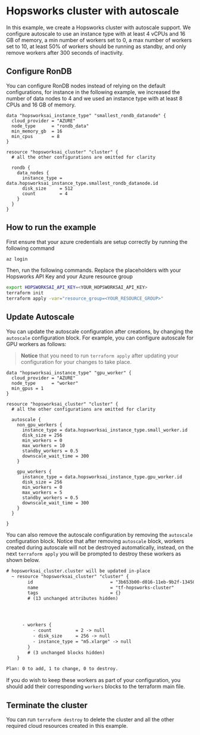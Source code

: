 # Hopsworks cluster with autoscale 

In this example, we create a Hopsworks cluster with autoscale support. We configure autoscale to use an instance type with at least 4 vCPUs and 16 GB of memory, a min number of workers set to 0, a max number of workers set to 10, at least 50% of workers should be running as standby, and only remove workers after 300 seconds of inactivity.

## Configure RonDB

You can configure RonDB nodes instead of relying on the default configurations, for instance in the following example, we increased the number of data nodes to 4 and we used an instance type with at least 8 CPUs and 16 GB of memory.

```hcl
data "hopsworksai_instance_type" "smallest_rondb_datanode" {
  cloud_provider = "AZURE"
  node_type      = "rondb_data"
  min_memory_gb  = 16
  min_cpus       = 8
}

resource "hopsworksai_cluster" "cluster" {
  # all the other configurations are omitted for clarity 

  rondb {
    data_nodes {
      instance_type = data.hopsworksai_instance_type.smallest_rondb_datanode.id
      disk_size     = 512
      count         = 4
    }
  }
}
```

## How to run the example 
First ensure that your azure credentials are setup correctly by running the following command

```bash
az login 
```

Then, run the following commands. Replace the placeholders with your Hopsworks API Key and your Azure resource group

```bash
export HOPSWORKSAI_API_KEY=<YOUR_HOPSWORKSAI_API_KEY>
terraform init
terraform apply -var="resource_group=<YOUR_RESOURCE_GROUP>"
```

## Update Autoscale 

You can update the autoscale configuration after creations, by changing the `autoscale` configuration block. For example, you can configure autoscale for GPU workers as follows:

> **Notice** that you need to run `terraform apply` after updating your configuration for your changes to take place.

```hcl
data "hopsworksai_instance_type" "gpu_worker" {
  cloud_provider = "AZURE"
  node_type      = "worker"
  min_gpus = 1
}

resource "hopsworksai_cluster" "cluster" {
  # all the other configurations are omitted for clarity 

  autoscale {
    non_gpu_workers {
      instance_type = data.hopsworksai_instance_type.small_worker.id
      disk_size = 256
      min_workers = 0
      max_workers = 10
      standby_workers = 0.5
      downscale_wait_time = 300
    }

    gpu_workers {
      instance_type = data.hopsworksai_instance_type.gpu_worker.id
      disk_size = 256
      min_workers = 0
      max_workers = 5
      standby_workers = 0.5
      downscale_wait_time = 300
    }
  }

}
```

You can also remove the autoscale configuration by removing the `autoscale` configuration block. Notice that after removing `autoscale` block, workers created during autoscale will not be destroyed automatically, instead, on the next `terraform apply` you will be prompted to destroy these workers as shown below. 

```diff
# hopsworksai_cluster.cluster will be updated in-place
  ~ resource "hopsworksai_cluster" "cluster" {
        id                             = "3b653b00-d016-11eb-9b2f-1345035d566e"
        name                           = "tf-hopsworks-cluster"
        tags                           = {}
        # (13 unchanged attributes hidden)




      - workers {
          - count         = 2 -> null
          - disk_size     = 256 -> null
          - instance_type = "m5.xlarge" -> null
        }
        # (3 unchanged blocks hidden)
    }

Plan: 0 to add, 1 to change, 0 to destroy.
```

If you do wish to keep these workers as part of your configuration, you should add their corresponding `workers` blocks to the terraform main file.


## Terminate the cluster

You can run `terraform destroy` to delete the cluster and all the other required cloud resources created in this example.